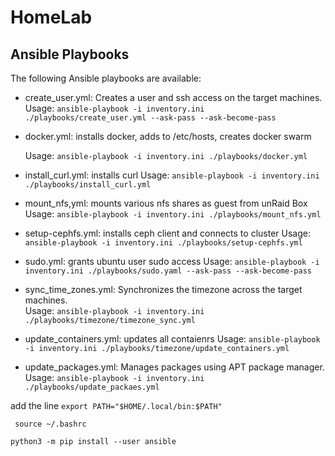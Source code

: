 # HomeLab
## Ansible Playbooks

The following Ansible playbooks are available:

- create_user.yml: Creates a user and ssh access on the target machines.  
  Usage: `ansible-playbook -i inventory.ini ./playbooks/create_user.yml --ask-pass --ask-become-pass`  
- docker.yml: installs docker, adds to /etc/hosts, creates docker swarm

  Usage: `ansible-playbook -i inventory.ini ./playbooks/docker.yml` 
- install_curl.yml: installs curl
  Usage: `ansible-playbook -i inventory.ini ./playbooks/install_curl.yml` 

- mount_nfs,yml: mounts various nfs shares as guest from unRaid Box
  Usage: `ansible-playbook -i inventory.ini ./playbooks/mount_nfs.yml` 

- setup-cephfs.yml: installs ceph client and connects to cluster
  Usage: `ansible-playbook -i inventory.ini ./playbooks/setup-cephfs.yml` 

- sudo.yml: grants ubuntu user sudo access
  Usage: `ansible-playbook -i inventory.ini ./playbooks/sudo.yaml --ask-pass --ask-become-pass` 

- sync_time_zones.yml: Synchronizes the timezone across the target machines.  
  Usage: `ansible-playbook -i inventory.ini ./playbooks/timezone/timezone_sync.yml`

- update_containers.yml: updates all contaienrs
  Usage: `ansible-playbook -i inventory.ini ./playbooks/timezone/update_containers.yml`

- update_packages.yml: Manages packages using APT package manager.  
  Usage: `ansible-playbook -i inventory.ini ./playbooks/update_packaes.yml`  

add the line `export PATH="$HOME/.local/bin:$PATH"`

` source ~/.bashrc`

`python3 -m pip install --user ansible`
